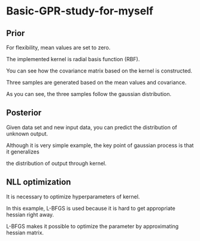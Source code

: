 # Basic-GPR-study-for-myself

## Prior

For flexibility, mean values are set to zero. 

The implemented kernel is radial basis function (RBF).

You can see how the covariance matrix based on the kernel is constructed.

Three samples are generated based on the mean values and covariance.

As you can see, the three samples follow the gaussian distribution.


## Posterior

Given data set and new input data, you can predict the distribution of unknown output.

Although it is very simple example, the key point of gaussian process is that it generalizes

the distribution of output through kernel.

## NLL optimization

It is necessary to optimize hyperparameters of kernel.

In this example, L-BFGS is used because it is hard to get appropriate hessian right away.

L-BFGS makes it possible to optimize the parameter by approximating hessian matrix.
